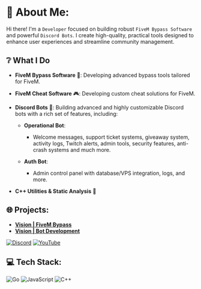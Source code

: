 # 💫 About Me:

Hi there! I'm a `Developer` focused on building robust `FiveM Bypass Software` and powerful `Discord Bots`. I create high-quality, practical tools designed to enhance user experiences and streamline community management.

## ❔ What I Do

* **FiveM Bypass Software** 🚗: Developing advanced bypass tools tailored for FiveM.

* **FiveM Cheat Software** 🎮: Developing custom cheat solutions for FiveM.

* **Discord Bots** 🤖: Building advanced and highly customizable Discord bots with a rich set of features, including:

  * **Operational Bot**:

    * Welcome messages, support ticket systems, giveaway system, activity logs, Twitch alerts, admin tools, security features, anti-crash systems and much more.
  * **Auth Bot**:

    * Admin control panel with database/VPS integration, logs, and more.

* **C++ Utilities & Static Analysis** 🧩

## 🌐 Projects:

* **[Vision | FiveM Bypass](https://discord.gg/visionn)**
* **[Vision | Bot Development](https://discord.gg/visionn)**

[![Discord](https://img.shields.io/badge/Discord-%237289DA.svg?logo=discord\&logoColor=white)](https://discord.gg/visionn) [![YouTube](https://img.shields.io/badge/YouTube-%23FF0000.svg?logo=YouTube\&logoColor=white)](https://www.youtube.com/@Lab185)

## 💻 Tech Stack:

![Go](https://img.shields.io/badge/go-%2300ADD8.svg?style=for-the-badge\&logo=go\&logoColor=white) ![JavaScript](https://img.shields.io/badge/javascript-%23323330.svg?style=for-the-badge\&logo=javascript\&logoColor=%23F7DF1E) ![C++](https://img.shields.io/badge/c++-%2300599C.svg?style=for-the-badge\&logo=c%2B%2B\&logoColor=white)
